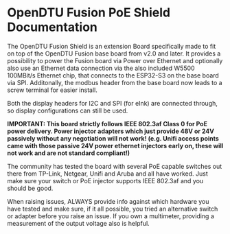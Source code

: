 # OpenDTU Fusion PoE Shield Documentation

The OpenDTU Fusion Shield is an extension Board specifically made to fit on top of the OpenDTU Fusion base board from v2.0 and later.
It provides a possibility to power the Fusion board via Power over Ethernet and optionally also use an Ethernet data connection via the also included W5500 100MBit/s Ethernet chip, that connects to the ESP32-S3 on the base board via SPI. Additonally, the modbus header from the base board now leads to a screw terminal for easier install.

Both the display headers for I2C and SPI (for eInk) are connected through, so display configurations can still be used.

**IMPORTANT: This board strictly follows IEEE 802.3af Class 0 for PoE power delivery. Power injector adapters which just provide 48V or 24V passively without any negotiation will not work! (e.g. Unifi access points came with those passive 24V power ethernet injectors early on, these will not work and are not standard compliant!)**

The community has tested the board with several PoE capable switches out there from TP-Link, Netgear, Unifi and Aruba and all have worked. Just make sure your switch or PoE injector supports IEEE 802.3af and you should be good.

When raising issues, ALWAYS provide info against which hardware you have tested and make sure, if it all possible, you tried an alternative switch or adapter before you raise an issue. If you own a multimeter, providing a measurement of the output voltage also is helpful.